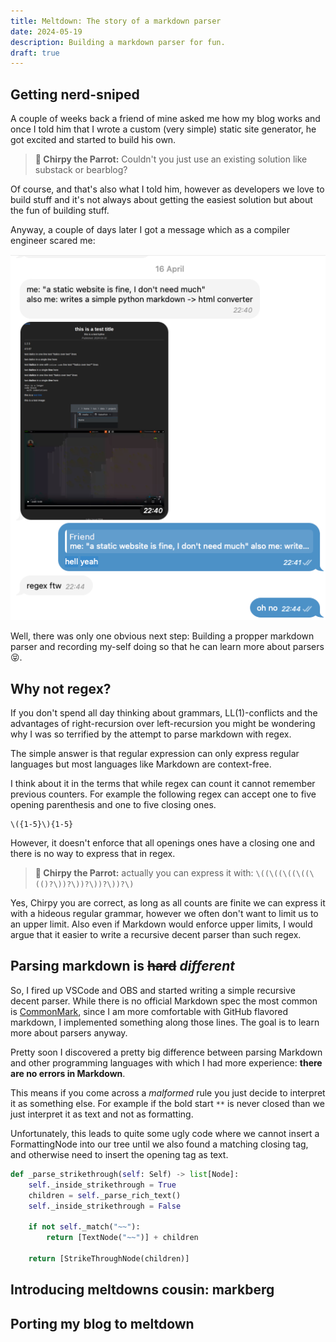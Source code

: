 ```yaml
---
title: Meltdown: The story of a markdown parser
date: 2024-05-19
description: Building a markdown parser for fun.
draft: true
---
```


<!-- Start writing your markdown here ;) -->

## Getting nerd-sniped
A couple of weeks back a friend of mine asked me how my blog works and once I
told him that I wrote a custom (very simple) static site generator, he got
excited and started to build his own. 

> **🦜 Chirpy the Parrot:** Couldn't you just use an existing solution like substack or bearblog?

Of course, and that's also what I told him, however as developers we love to 
build stuff and it's not always about getting the easiest solution but about 
the fun of building stuff.

Anyway, a couple of days later I got a message which as a compiler engineer
scared me:

![Chat with friend](chat1.png)

Well, there was only one obvious next step: Building a propper markdown parser 
and recording my-self doing so that he can learn more about parsers 😝.

## Why not regex?

If you don't spend all day thinking about grammars, LL(1)-conflicts and the 
advantages of right-recursion over left-recursion you might be wondering why 
I was so terrified by the attempt to parse markdown with regex.

The simple answer is that regular expression can only express regular languages 
but most languages like Markdown are context-free.

I think about it in the terms that while regex can count it cannot remember previous
counters. For example the following regex can accept one to five opening 
parenthesis and one to five closing ones. 

```regex
\({1-5}\){1-5}
```

However, it doesn't enforce that all openings ones have a closing one and there
is no way to express that in regex.

<!-- FIXME: I want code blocks in quotes -->

> **🦜 Chirpy the Parrot:** actually you can express it with: `\((\((\((\((\(()?\))?\))?\))?\))?\)`

Yes, Chirpy you are correct, as long as all counts are finite we can express it 
with a hideous regular grammar, however we often don't want to limit us to an upper 
limit. Also even if Markdown would enforce upper limits, I would argue that it
easier to write a recursive decent parser than such regex.

## Parsing markdown is ~~hard~~ _different_

So, I fired up VSCode and OBS and started writing a simple recursive decent 
parser. While there is no official Markdown spec the most common is 
[CommonMark](https://commonmark.org/), since I am more comfortable with GitHub 
flavored markdown, I implemented something along those lines. The goal is
to learn more about parsers anyway.

Pretty soon I discovered a pretty big difference between parsing Markdown and
other programming languages with which I had more experience: **there are no 
errors in Markdown**.

This means if you come across a _malformed_ rule you just decide to interpret it 
as something else. For example if the bold start `**` is never closed than we
just interpret it as text and not as formatting.

Unfortunately, this leads to quite some ugly code where we cannot insert a 
FormattingNode into our tree until we also found a matching closing tag, and 
otherwise need to insert the opening tag as text.

```python
def _parse_strikethrough(self: Self) -> list[Node]:
    self._inside_strikethrough = True
    children = self._parse_rich_text()
    self._inside_strikethrough = False

    if not self._match("~~"):
        return [TextNode("~~")] + children

    return [StrikeThroughNode(children)]
```


## Introducing meltdowns cousin: markberg

## Porting my blog to meltdown
<!-- Building it -->